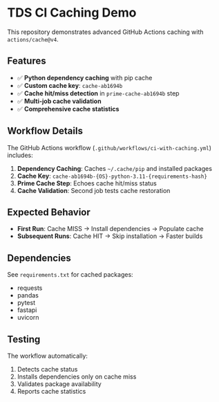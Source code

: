 # TDS CI Caching Demo

This repository demonstrates advanced GitHub Actions caching with `actions/cache@v4`.

## Features

- ✅ **Python dependency caching** with pip cache
- ✅ **Custom cache key**: `cache-ab1694b` 
- ✅ **Cache hit/miss detection** in `prime-cache-ab1694b` step
- ✅ **Multi-job cache validation**
- ✅ **Comprehensive cache statistics**

## Workflow Details

The GitHub Actions workflow (`.github/workflows/ci-with-caching.yml`) includes:

1. **Dependency Caching**: Caches `~/.cache/pip` and installed packages
2. **Cache Key**: `cache-ab1694b-{OS}-python-3.11-{requirements-hash}`
3. **Prime Cache Step**: Echoes cache hit/miss status
4. **Cache Validation**: Second job tests cache restoration


## Expected Behavior

- **First Run**: Cache MISS → Install dependencies → Populate cache
- **Subsequent Runs**: Cache HIT → Skip installation → Faster builds

## Dependencies

See `requirements.txt` for cached packages:
- requests
- pandas  
- pytest
- fastapi
- uvicorn

## Testing

The workflow automatically:
1. Detects cache status
2. Installs dependencies only on cache miss
3. Validates package availability
4. Reports cache statistics
